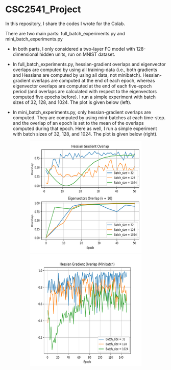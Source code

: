 # CSC2541_Project
In this repository, I share the codes I wrote for the Colab.

There are two main parts: full_batch_experiments.py and mini_batch_experiments.py

* In both parts, I only considered a two-layer FC model with 128-dimensional hidden units, run on MNIST dataset.

* In full_batch_experiments.py, hessian-gradient overlaps and eigenvector overlaps are computed by using all training-data (i.e., both gradients and Hessians are computed by using all data, not minibatch). Hessian-gradient overlaps are computed at the end of each epoch, whereas eigenvector overlaps are computed at the end of each five-epoch period (and overlaps are calculated with respect to the eigenvectors computed five epochs before). I run a simple experiment with batch sizes of 32, 128, and 1024. The plot is given below (left).


* In mini_batch_experiments.py, only hessian-gradient overlaps are computed. They are computed by using mini-batches at each time-step. and the overlap of an epoch is set to the mean of the overlaps computed during that epoch. Here as well, I run a simple experiment with batch sizes of 32, 128, and 1024. The plot is given below (right).

<p align="center">
   <img src="fhessianoverlap.png" width="350" height="350">
  <img   src="mhessianoverlap.png" width="350" height="350">
</p>
